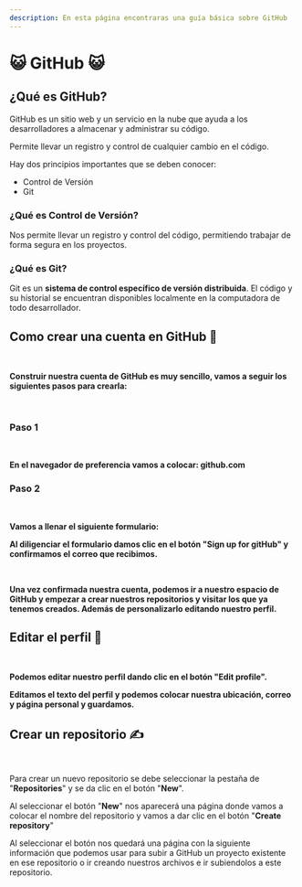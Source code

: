 ```yaml
---
description: En esta página encontraras una guía básica sobre GitHub
---
```


# 😺 GitHub 😺

## ¿Qué es GitHub?

GitHub es un sitio web y un servicio en la nube que ayuda a los desarrolladores a almacenar y administrar su código.

Permite llevar un registro y control de cualquier cambio en el código. 

Hay dos principios importantes que se deben conocer: 

* Control de Versión
* Git

### ¿Qué es Control de Versión?

Nos permite llevar un registro y control del código, permitiendo trabajar de forma segura en los proyectos.

### ¿Qué es Git? 

Git es un **sistema de control específico de versión distribuida**. El código y su historial se encuentran disponibles localmente en la computadora de todo desarrollador.



## **Como crear una cuenta en GitHub 📝**

**‌**

**Construir nuestra cuenta de GitHub es muy sencillo, vamos a seguir los siguientes pasos para crearla:**

**‌**

### **Paso 1**

**‌**

**En el navegador de preferencia vamos a colocar: github.com**

### **Paso 2**

**‌**

**Vamos a llenar el siguiente formulario:**

**Al diligenciar el formulario damos clic en el botón "Sign up for gitHub" y confirmamos el correo que recibimos.**

**‌**

**Una vez confirmada nuestra cuenta, podemos ir a nuestro espacio de GitHub y empezar a crear nuestros repositorios y visitar los que ya tenemos creados. Además de personalizarlo editando nuestro perfil.**

## **Editar el perfil 🎈**

**‌**

**Podemos editar nuestro perfil dando clic en el botón "Edit profile".**

**Editamos el texto del perfil y podemos colocar nuestra ubicación, correo y página personal y guardamos.**  


## **Crear un repositorio ✍️**

**‌**

Para crear un nuevo repositorio se debe seleccionar la pestaña de "**Repositories**" y se da clic en el botón "**New**".

Al seleccionar el botón "**New**" nos aparecerá una página donde vamos a colocar el nombre del repositorio y vamos a dar clic en el botón "**Create repository**"  


Al seleccionar el botón nos quedará una página con la siguiente información que podemos usar para subir a GitHub un proyecto existente en ese repositorio o ir creando nuestros archivos e ir subiendolos a este repositorio.  



